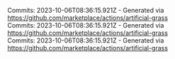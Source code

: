 Commits: 2023-10-06T08:36:15.921Z - Generated via https://github.com/marketplace/actions/artificial-grass
<br>
Commits: 2023-10-06T08:36:15.921Z - Generated via https://github.com/marketplace/actions/artificial-grass
<br>
Commits: 2023-10-06T08:36:15.921Z - Generated via https://github.com/marketplace/actions/artificial-grass
<br>

